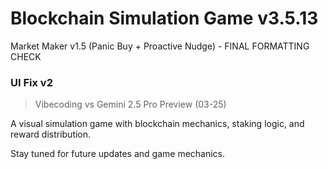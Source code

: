 # Blockchain Simulation Game v3.5.13
Market Maker v1.5 (Panic Buy + Proactive Nudge) - FINAL FORMATTING CHECK

### UI Fix v2  
> Vibecoding vs Gemini 2.5 Pro Preview (03-25)

A visual simulation game with blockchain mechanics, staking logic, and reward distribution.

Stay tuned for future updates and game mechanics.



